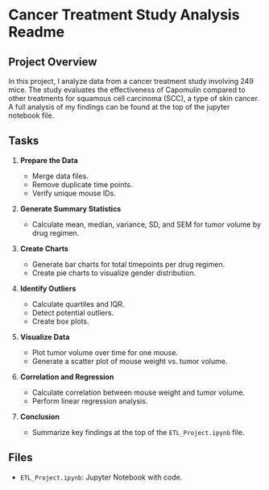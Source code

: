 # Cancer Treatment Study Analysis Readme

## Project Overview

In this project, I analyze data from a cancer treatment study involving 249 mice. The study evaluates the effectiveness of Capomulin compared to other treatments for squamous cell carcinoma (SCC), a type of skin cancer. A full analysis of my findings can be found at the top of the jupyter notebook file.

## Tasks

1. **Prepare the Data**

   - Merge data files.
   - Remove duplicate time points.
   - Verify unique mouse IDs.

2. **Generate Summary Statistics**

   - Calculate mean, median, variance, SD, and SEM for tumor volume by drug regimen.

3. **Create Charts**

   - Generate bar charts for total timepoints per drug regimen.
   - Create pie charts to visualize gender distribution.

4. **Identify Outliers**

   - Calculate quartiles and IQR.
   - Detect potential outliers.
   - Create box plots.

5. **Visualize Data**

   - Plot tumor volume over time for one mouse.
   - Generate a scatter plot of mouse weight vs. tumor volume.

6. **Correlation and Regression**

   - Calculate correlation between mouse weight and tumor volume.
   - Perform linear regression analysis.

7. **Conclusion**

   - Summarize key findings at the top of the `ETL_Project.ipynb` file.

## Files

- `ETL_Project.ipynb`: Jupyter Notebook with code.
